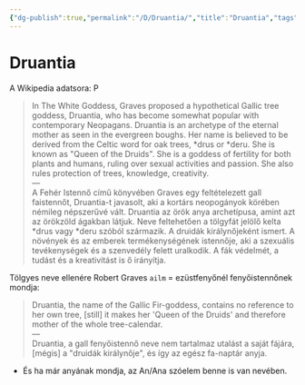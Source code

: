 ```yaml
---
{"dg-publish":true,"permalink":"/D/Druantia/","title":"Druantia","tags":["Englishtexttranslated","unpublishit"],"created":"2023-11-13T01:15","updated":"2024-04-11T01:26"}
---
```



# Druantia

A Wikipedia adatsora:  P
> In The White Goddess, Graves proposed a hypothetical Gallic tree goddess, Druantia, who has become somewhat popular with contemporary Neopagans. Druantia is an archetype of the eternal mother as seen in the evergreen boughs. Her name is believed to be derived from the Celtic word for oak trees, \*drus or \*deru. She is known as "Queen of the Druids". She is a goddess of fertility for both plants and humans, ruling over sexual activities and passion. She also rules protection of trees, knowledge, creativity.  
> —  
> A Fehér Istennő című könyvében Graves egy feltételezett gall faistennőt, Druantia-t javasolt, aki a kortárs neopogányok körében némileg népszerűvé vált. Druantia az örök anya archetípusa, amint azt az örökzöld ágakban látjuk. Neve feltehetően a tölgyfát jelölő kelta \*drus vagy \*deru szóból származik. A druidák királynőjeként ismert. A növények és az emberek termékenységének istennője, aki a szexuális tevékenységek és a szenvedély felett uralkodik. A fák védelmét, a tudást és a kreativitást is ő irányítja.  

Tölgyes neve ellenére Robert Graves `ailm` = ezüstfenyőnél fenyőistennőnek mondja:  
> Druantia, the name of the Gallic Fir-goddess, contains no reference to her own tree, \[still\] it makes her 'Queen of the Druids' and therefore mother of the whole tree-calendar.  
> —  
> Druantia, a gall fenyőistennő neve nem tartalmaz utalást a saját fájára, \[mégis\] a "druidák királynője", és így az egész fa-naptár anyja.  
- És ha már anyának mondja, az An/Ana szóelem benne is van nevében.